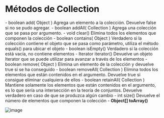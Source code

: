 <h1>Métodos de Collection</h1>
- boolean add( Object ) Agrega un elemento a la colección. Devuelve false si no se pudo agregar.
- boolean addAll( Collection ) Agrega una colección que se pasa por argumento.
- void clear() Elimina todos los elementos que componen la colección
- boolean contains( Object ) Verdadero si la colección contiene el objeto que se pasa como parámetro, utiliza el método equals() para ubicar el objeto
- boolean isEmpty() Verdadero si la colección está vacía, no contiene elementos
- Iterator iterator() Devuelve un objeto Iterator que se puede utilizar para avanzar a través de los elementos
- boolean remove( Object ) Elimina un elemento de la colección y devuelve true si se ha conseguido
- boolean removeAll( Collection ) Elimina todos los elementos que están contenidos en el argumento. Devuelve true si consigue eliminar cualquiera de ellos
- boolean retainAll( Collection ) Mantiene solamente los elementos que están contenidos en el argumento, es lo que sería una intersección en la teoría de conjuntos. Devuelve verdadero en caso de que se produzca algún cambio
- int size() Devuelve el número de elementos que componen la colección
- <b>Object[] toArray()</b>

![image](https://github.com/CCrisstian/Colecciones_JAVA/assets/111469216/7d1e1094-4b2a-4bfb-a20e-4d42e5a8e061)
